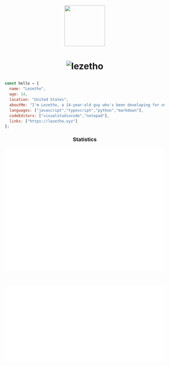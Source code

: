 # <p align=center> <img src="https://i.imgur.com/7GF2qrW.png" width=128 height=128></p>
# <p align=center> <img src="https://komarev.com/ghpvc/?username=lezetho&label=Views&color=aec6cf&style=flat" alt="lezetho" /> </p>

```javascript
const hello = {
  name: "Lezetho",
  age: 14,
  location: "United States",
  aboutMe: "I'm Lezetho, a 14-year-old guy who's been developing for over 6 years. I mainly code things including Discord Bots and websites; however, I'm currently learning PHP to expand my knowledge and develop plugins with blueprint.zip.",
  languages: ["javascript","typescript","python","markdown"],
  codeEditors: ["visualstudiocode","notepad"],
  links: ["https://lezetho.xyz"]
};
```

### <p align=center> Statistics </p>

<p align=center><img align=center src="./github-metrics.svg" alt="Github Metrics" /></p><br>
<p align=center><img align=center src="./wakatime-metrics.svg" alt="Wakatime Metrics" /></p>
